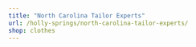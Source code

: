 ```yaml
---
title: "North Carolina Tailor Experts"
url: /holly-springs/north-carolina-tailor-experts/
shop: clothes
---
```

